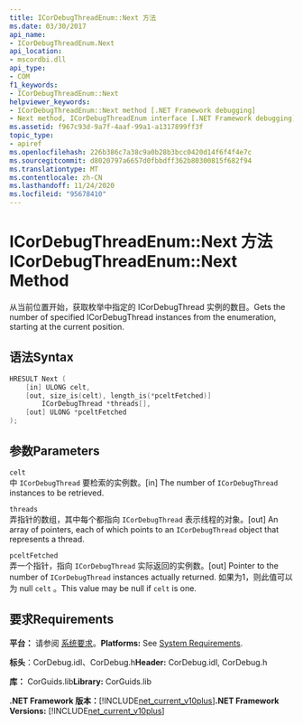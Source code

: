 ```yaml
---
title: ICorDebugThreadEnum::Next 方法
ms.date: 03/30/2017
api_name:
- ICorDebugThreadEnum.Next
api_location:
- mscordbi.dll
api_type:
- COM
f1_keywords:
- ICorDebugThreadEnum::Next
helpviewer_keywords:
- ICorDebugThreadEnum::Next method [.NET Framework debugging]
- Next method, ICorDebugThreadEnum interface [.NET Framework debugging]
ms.assetid: f967c93d-9a7f-4aaf-99a1-a1317899ff3f
topic_type:
- apiref
ms.openlocfilehash: 226b386c7a38c9a0b28b3bcc0420d14f6f4f4e7c
ms.sourcegitcommit: d8020797a6657d0fbbdff362b80300815f682f94
ms.translationtype: MT
ms.contentlocale: zh-CN
ms.lasthandoff: 11/24/2020
ms.locfileid: "95678410"
---
```

# <a name="icordebugthreadenumnext-method"></a><span data-ttu-id="f2a43-102">ICorDebugThreadEnum::Next 方法</span><span class="sxs-lookup"><span data-stu-id="f2a43-102">ICorDebugThreadEnum::Next Method</span></span>

<span data-ttu-id="f2a43-103">从当前位置开始，获取枚举中指定的 ICorDebugThread 实例的数目。</span><span class="sxs-lookup"><span data-stu-id="f2a43-103">Gets the number of specified ICorDebugThread instances from the enumeration, starting at the current position.</span></span>  
  
## <a name="syntax"></a><span data-ttu-id="f2a43-104">语法</span><span class="sxs-lookup"><span data-stu-id="f2a43-104">Syntax</span></span>  
  
```cpp  
HRESULT Next (  
    [in] ULONG celt,  
    [out, size_is(celt), length_is(*pceltFetched)]  
        ICorDebugThread *threads[],  
    [out] ULONG *pceltFetched  
);  
```  
  
## <a name="parameters"></a><span data-ttu-id="f2a43-105">参数</span><span class="sxs-lookup"><span data-stu-id="f2a43-105">Parameters</span></span>  

 `celt`  
 <span data-ttu-id="f2a43-106">中 `ICorDebugThread` 要检索的实例数。</span><span class="sxs-lookup"><span data-stu-id="f2a43-106">[in] The number of `ICorDebugThread` instances to be retrieved.</span></span>  
  
 `threads`  
 <span data-ttu-id="f2a43-107">弄指针的数组，其中每个都指向 `ICorDebugThread` 表示线程的对象。</span><span class="sxs-lookup"><span data-stu-id="f2a43-107">[out] An array of pointers, each of which points to an `ICorDebugThread` object that represents a thread.</span></span>  
  
 `pceltFetched`  
 <span data-ttu-id="f2a43-108">弄一个指针，指向 `ICorDebugThread` 实际返回的实例数。</span><span class="sxs-lookup"><span data-stu-id="f2a43-108">[out] Pointer to the number of `ICorDebugThread` instances actually returned.</span></span> <span data-ttu-id="f2a43-109">如果为1，则此值可以为 null `celt` 。</span><span class="sxs-lookup"><span data-stu-id="f2a43-109">This value may be null if `celt` is one.</span></span>  
  
## <a name="requirements"></a><span data-ttu-id="f2a43-110">要求</span><span class="sxs-lookup"><span data-stu-id="f2a43-110">Requirements</span></span>  

 <span data-ttu-id="f2a43-111">**平台：** 请参阅 [系统要求](../../get-started/system-requirements.md)。</span><span class="sxs-lookup"><span data-stu-id="f2a43-111">**Platforms:** See [System Requirements](../../get-started/system-requirements.md).</span></span>  
  
 <span data-ttu-id="f2a43-112">**标头**：CorDebug.idl、CorDebug.h</span><span class="sxs-lookup"><span data-stu-id="f2a43-112">**Header:** CorDebug.idl, CorDebug.h</span></span>  
  
 <span data-ttu-id="f2a43-113">**库：** CorGuids.lib</span><span class="sxs-lookup"><span data-stu-id="f2a43-113">**Library:** CorGuids.lib</span></span>  
  
 <span data-ttu-id="f2a43-114">**.NET Framework 版本：**[!INCLUDE[net_current_v10plus](../../../../includes/net-current-v10plus-md.md)]</span><span class="sxs-lookup"><span data-stu-id="f2a43-114">**.NET Framework Versions:** [!INCLUDE[net_current_v10plus](../../../../includes/net-current-v10plus-md.md)]</span></span>
